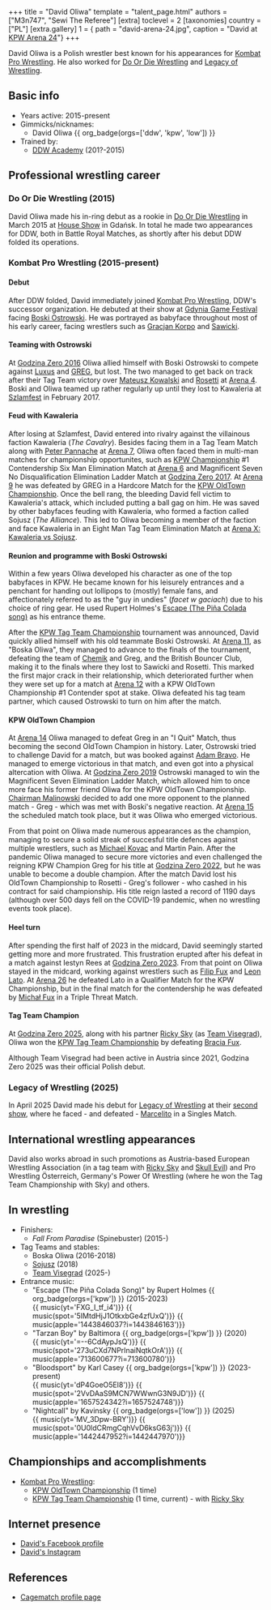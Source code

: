 +++
title = "David Oliwa"
template = "talent_page.html"
authors = ["M3n747", "Sewi The Referee"]
[extra]
toclevel = 2
[taxonomies]
country = ["PL"]
[extra.gallery]
1 = { path = "david-arena-24.jpg", caption = "David at [KPW Arena 24](@/e/kpw/2024-02-16-kpw-arena-24.md)"}
+++

David Oliwa is a Polish wrestler best known for his appearances for [Kombat Pro Wrestling](@/o/kpw.md). He also worked for [Do Or Die Wrestling](@/o/ddw.md) and [Legacy of Wrestling](@/o/low.md).

## Basic info

* Years active: 2015-present
* Gimmicks/nicknames:
  - David Oliwa {{ org_badge(orgs=['ddw', 'kpw', 'low']) }}
* Trained by:
  - [DDW Academy](@/o/ddw-academy.md) (201?-2015)

## Professional wrestling career

### Do Or Die Wrestling (2015)

David Oliwa made his in-ring debut as a rookie in [Do Or Die Wrestling](@/o/ddw.md) in March 2015 at [House Show](@/e/ddw/2015-03-14-ddw-house-show-1.md) in Gdańsk. In total he made two appearances for DDW, both in Battle Royal Matches, as shortly after his debut DDW folded its operations.

### Kombat Pro Wrestling (2015-present)

#### Debut 

After DDW folded, David immediately joined [Kombat Pro Wrestling](@/o/kpw.md), DDW's successor organization. He debuted at their show at [Gdynia Game Festival](@/e/kpw/2015-12-11-kpw-ggf.md) facing [Boski Ostrowski](@/w/ostrowski.md). He was portrayed as babyface throughout most of his early career, facing wrestlers such as [Gracjan Korpo](@/w/gracjan-korpo.md) and [Sawicki](@/w/sawicki.md). 

#### Teaming with Ostrowski

At [Godzina Zero 2016](@/e/kpw/2016-08-13-kpw-godzina-zero-2016.md) Oliwa allied himself with Boski Ostrowski to compete against [Luxus](@/w/luxus.md) and [GREG](@/w/greg.md), but lost. The two managed to get back on track after their Tag Team victory over [Mateusz Kowalski](@/w/mateusz-kakareko.md) and [Rosetti](@/w/rosetti.md) at [Arena 4](@/e/kpw/2016-11-26-kpw-arena-4.md). Boski and Oliwa teamed up rather regularly up until they lost to Kawaleria at [Szlamfest](@/e/kpw/2017-02-04-kpw-szlamfest.md) in February 2017.

#### Feud with Kawaleria

After losing at Szlamfest, David entered into rivalry against the villainous faction Kawaleria (_The Cavalry_). Besides facing them in a Tag Team Match along with [Peter Pannache](@/w/peter-pannache.md) at [Arena 7](@/e/kpw/2017-06-10-kpw-arena-7.md), Oliwa often faced them in multi-man matches for championship opportunites, such as [KPW Championship](@/c/kpw-championship.md) #1 Contendership Six Man Elimination Match at [Arena 6](@/e/kpw/2017-04-08-kpw-arena-6.md) and Magnificent Seven No Disqualification Elimination Ladder Match at [Godzina Zero 2017](@/e/kpw/2017-08-12-kpw-godzina-zero-2017.md). At [Arena 9](@/e/kpw/2018-03-10-kpw-arena-9.md) he was defeated by GREG in a Hardcore Match for the [KPW OldTown Championship](@/c/kpw-old-town-championship.md). Once the bell rang, the bleeding David fell victim to Kawaleria's attack, which included putting a ball gag on him. He was saved by other babyfaces feuding with Kawaleria, who formed a faction called Sojusz (_The Alliance_). This led to Oliwa becoming a member of the faction and face Kawaleria in an Eight Man Tag Team Elimination Match at [Arena X: Kawaleria vs Sojusz](@/e/kpw/2018-05-26-kpw-arena-x.md).

#### Reunion and programme with Boski Ostrowski

Within a few years Oliwa developed his character as one of the top babyfaces in KPW. He became known for his leisurely entrances and a penchant for handing out lollipops to (mostly) female fans, and affectionately referred to as the "guy in undies" (_facet w gaciach_) due to his choice of ring gear. He used Rupert Holmes's [Escape (The Piña Colada song)](https://www.youtube.com/watch?v=zROIlspgOjM) as his entrance theme.

After the [KPW Tag Team Championship](@/c/kpw-tag-team-championship.md) tournament was announced, David quickly allied himself with his old teammate Boski Ostrowski. At [Arena 11](@/e/kpw/2018-11-03-kpw-arena-11.md), as "Boska Oliwa", they managed to advance to the finals of the tournament, defeating the team of [Chemik](@/w/chemik.md) and Greg, and the British Bouncer Club, making it to the finals where they lost to Sawicki and Rosetti. This marked the first major crack in their relationship, which deteriorated further when they were set up for a match at [Arena 12](@/e/kpw/2019-01-19-kpw-arena-12.md) with a KPW OldTown Championship #1 Contender spot at stake. Oliwa defeated his tag team partner, which caused Ostrowski to turn on him after the match. 

#### KPW OldTown Champion

At [Arena 14](@/e/kpw/2019-06-15-kpw-arena-14.md) Oliwa managed to defeat Greg in an "I Quit" Match, thus becoming the second OldTown Champion in history. Later, Ostrowski tried to challenge David for a match, but was booked against [Adam Bravo](@/w/adam-bravo.md). He managed to emerge victorious in that match, and even got into a physical altercation with Oliwa. At [Godzina Zero 2019](@/e/kpw/2019-08-17-kpw-godzina-zero-2019.md) Ostrowski managed to win the Magnificent Seven Elimination Ladder Match, which allowed him to once more face his former friend Oliwa for the KPW OldTown Championship. [Chairman Malinowski](@/w/krystian-malinowski.md) decided to add one more opponent to the planned match - Greg - which was met with Boski's negative reaction. At [Arena 15](@/e/kpw/2019-11-16-kpw-arena-15.md) the scheduled match took place, but it was Oliwa who emerged victorious. 

From that point on Oliwa made numerous appearances as the champion, managing to secure a solid streak of succesful title defences against multiple wrestlers, such as [Michael Kovac](@/w/michael-kovac.md) and Martin Pain. After the pandemic Oliwa managed to secure more victories and even challenged the reigning KPW Champion Greg for his title at [Godzina Zero 2022](@/e/kpw/2022-09-17-kpw-godzina-zero-2022.md), but he was unable to become a double champion. After the match David lost his OldTown Championship to Rosetti - Greg's follower - who cashed in his contract for said championship. His title reign lasted a record of 1190 days (although over 500 days fell on the COVID-19 pandemic, when no wrestling events took place).

#### Heel turn

After spending the first half of 2023 in the midcard, David seemingly started getting more and more frustrated. This frustration erupted after his defeat in a match against Iestyn Rees at [Godzina Zero 2023](@/e/kpw/2023-08-18-kpw-godzina-zero-2023.md). From that point on Oliwa stayed in the midcard, working against wrestlers such as [Filip Fux](@/w/filip-fux.md) and [Leon Lato](@/w/leon-lato.md). At [Arena 26](@/e/kpw/2024-11-15-kpw-arena-26.md) he defeated Lato in a Qualifier Match for the KPW Championship, but in the final match for the contendership he was defeated by [Michał Fux](@/w/michal-fux.md) in a Triple Threat Match.

#### Tag Team Champion

At [Godzina Zero 2025](@/e/kpw/2025-08-22-kpw-godzina-zero-2025.md), along with his partner [Ricky Sky](@/w/ricky-sky.md) (as [Team Visegrad](@/tt/team-visegrad.md)), Oliwa won the [KPW Tag Team Championship](@/c/kpw-tag-team-championship.md) by defeating [Bracia Fux](@/tt/bracia-fux.md).

Although Team Visegrad had been active in Austria since 2021, Godzina Zero 2025 was their official Polish debut.

### Legacy of Wrestling (2025)

In April 2025 David made his debut for [Legacy of Wrestling](@/o/low.md) at their [second show](@/e/low/2025-04-06-low-2.md), where he faced - and defeated - [Marcelito](@/w/marcelito.md) in a Singles Match. 

## International wrestling appearances 

David also works abroad in such promotions as Austria-based European Wrestling Association (in a tag team with [Ricky Sky](@/w/ricky-sky.md) and [Skull Evil](@/w/skull-evil.md)) and Pro Wrestling Österreich, Germany's Power Of Wrestling (where he won the Tag Team Championship with Sky) and others.

## In wrestling

* Finishers:
  - _Fall From Paradise_ (Spinebuster) (2015-)
* Tag Teams and stables:
  - Boska Oliwa (2016-2018)
  - [Sojusz](@/tt/kawaleria.md#kawaleria-vs-sojusz) (2018)
  - [Team Visegrad](@/tt/team-visegrad.md) (2025-)
* Entrance music:
  - "Escape (The Piña Colada Song)" by Rupert Holmes
    {{ org_badge(orgs=['kpw']) }} (2015-2023) <br>
    {{ music(yt='FXG_I_tf_i4')}}
    {{ music(spot='5IMtdHjJ1OtkxbGe4zfUxQ')}}
    {{ music(apple='1443846037?i=1443846163')}}
  - "Tarzan Boy" by Baltimora
    {{ org_badge(orgs=['kpw']) }} (2020) <br>
    {{ music(yt='=--6CdAypJsQ')}}
    {{ music(spot='273uCXd7NPrInaiNqtkOrA')}}
    {{ music(apple='713600677?i=713600780')}}
  - "Bloodsport" by Karl Casey
    {{ org_badge(orgs=['kpw']) }} (2023-present) <br>
    {{ music(yt='dP4GoeO5El8')}}
    {{ music(spot='2VvDAaS9MCN7WWwnG3N9JD')}}
    {{ music(apple='1657524342?i=1657524748')}}
  - "Nightcall" by Kavinsky
    {{ org_badge(orgs=['low']) }} (2025) <br>
    {{ music(yt='MV_3Dpw-BRY')}}
    {{ music(spot='0U0ldCRmgCqhVvD6ksG63j')}}
    {{ music(apple='1442447952?i=1442447970')}}

## Championships and accomplishments

* [Kombat Pro Wrestling](@/o/kpw.md):
  - [KPW OldTown Championship](@/c/kpw-old-town-championship.md) (1 time)
  - [KPW Tag Team Championship](@/c/kpw-tag-team-championship.md) (1 time, current) - with [Ricky Sky](@/w/ricky-sky.md)

## Internet presence

* [David's Facebook profile](https://www.facebook.com/FFDavidOliwa/)
* [David's Instagram](https://www.instagram.com/david_oliwa_wrestler/)

## References

* [Cagematch profile page](https://www.cagematch.net/?id=2&nr=19692)
